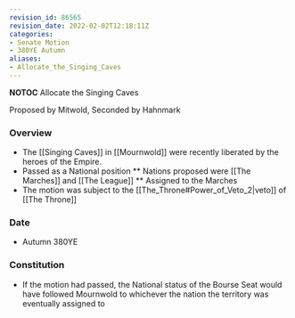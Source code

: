 ```yaml
---
revision_id: 86565
revision_date: 2022-02-02T12:18:11Z
categories:
- Senate Motion
- 380YE Autumn
aliases:
- Allocate_the_Singing_Caves
---
```



__NOTOC__
Allocate the Singing Caves


Proposed by Mitwold, Seconded by Hahnmark

### Overview
* The [[Singing Caves]] in [[Mournwold]] were recently liberated by the heroes of the Empire.
* Passed as a National position
** Nations proposed were [[The Marches]] and [[The League]]
** Assigned to the Marches
* The motion was subject to the [[The_Throne#Power_of_Veto_2|veto]] of [[The Throne]]

### Date
* Autumn 380YE

### Constitution
* If the motion had passed, the National status of the Bourse Seat would have followed Mournwold to whichever the nation the territory was eventually assigned to